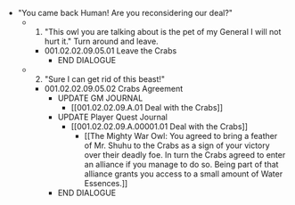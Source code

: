 - "You came back Human! Are you reconsidering our deal?"
	- 1. "This owl you are talking about is the pet of my General I will not hurt it." Turn around and leave.
		- 001.02.02.09.05.01 Leave the Crabs
			- END DIALOGUE
	- 2. "Sure I can get rid of this beast!"
		- 001.02.02.09.05.02 Crabs Agreement
			- UPDATE GM JOURNAL
				- [[001.02.02.09.A.01 Deal with the Crabs]]
			- UPDATE Player Quest Journal
				- [[001.02.02.09.A.00001.01 Deal with the Crabs]]
					- [[The Mighty War Owl: You agreed to bring a feather of Mr. Shuhu to the Crabs as a sign of your victory over their deadly foe. In turn the Crabs agreed to enter an alliance if you manage to do so. Being part of that alliance grants you access to a small amount of Water Essences.]]
			- END DIALOGUE